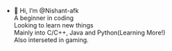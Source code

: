- 👋 Hi, I’m @Nishant-afk                             
A beginner in coding         
Looking to learn new things       
Mainly into C/C++, Java and Python(Learning More!)        
Also interseted in gaming.

<!---
Nishant-afk/Nishant-afk is a ✨ special ✨ repository because its `README.md` (this file) appears on your GitHub profile.
You can click the Preview link to take a look at your changes.
--->
